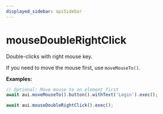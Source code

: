 ```yaml
---
displayed_sidebar: apiSidebar
---
```

# mouseDoubleRightClick

Double-clicks with right mouse key.

If you need to move the mouse first, use `moveMouseTo()`.

**Examples:**
```typescript 
// Optional: Move mouse to an element first
await aui.moveMouseTo().button().withText('Login').exec();

await aui.mouseDoubleRightClick().exec();
```

